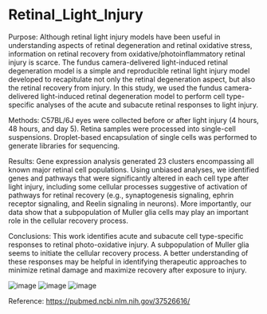 ﻿# Retinal_Light_Injury
Purpose: Although retinal light injury models have been useful in understanding aspects of retinal degeneration and retinal oxidative stress, information on retinal recovery from oxidative/photoinflammatory retinal injury is scarce. The fundus camera-delivered light-induced retinal degeneration model is a simple and reproducible retinal light injury model developed to recapitulate not only the retinal degeneration aspect, but also the retinal recovery from injury. In this study, we used the fundus camera-delivered light-induced retinal degeneration model to perform cell type-specific analyses of the acute and subacute retinal responses to light injury.

Methods: C57BL/6J eyes were collected before or after light injury (4 hours, 48 hours, and day 5). Retina samples were processed into single-cell suspensions. Droplet-based encapsulation of single cells was performed to generate libraries for sequencing.

Results: Gene expression analysis generated 23 clusters encompassing all known major retinal cell populations. Using unbiased analyses, we identified genes and pathways that were significantly altered in each cell type after light injury, including some cellular processes suggestive of activation of pathways for retinal recovery (e.g., synaptogenesis signaling, ephrin receptor signaling, and Reelin signaling in neurons). More importantly, our data show that a subpopulation of Muller glia cells may play an important role in the cellular recovery process.

Conclusions: This work identifies acute and subacute cell type-specific responses to retinal photo-oxidative injury. A subpopulation of Muller glia seems to initiate the cellular recovery process. A better understanding of these responses may be helpful in identifying therapeutic approaches to minimize retinal damage and maximize recovery after exposure to injury.

![image](https://github.com/kumara3/Retinal_Light_Injury/assets/6117724/ba24315c-9d17-475a-9271-bd9c0d51d78d)
![image](https://github.com/kumara3/Retinal_Light_Injury/assets/6117724/89e8021d-a547-40af-9b5d-236a0214bbd2)
![image](https://github.com/kumara3/Retinal_Light_Injury/assets/6117724/11040a7e-e6d9-474e-8e36-3b9839c6f718)



Reference: https://pubmed.ncbi.nlm.nih.gov/37526616/

